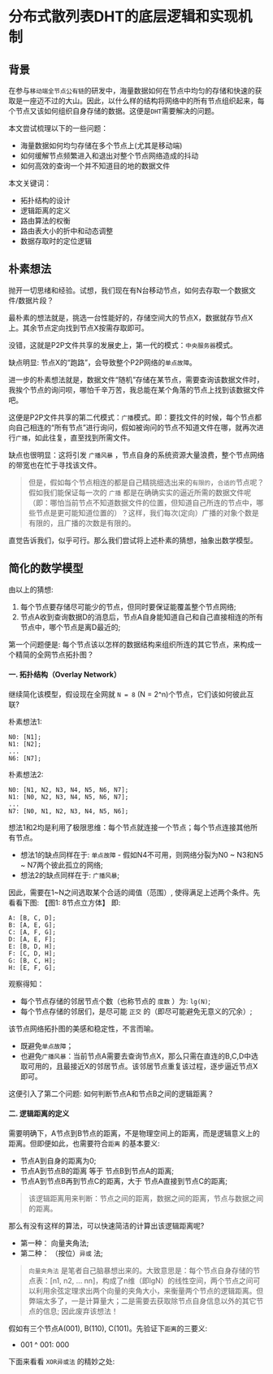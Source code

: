 # 分布式散列表DHT的底层逻辑和实现机制

## 背景
在参与`移动端全节点公有链`的研发中，海量数据如何在节点中均匀的存储和快速的获取是一座迈不过的大山。因此，以什么样的结构将网络中的所有节点组织起来，每个节点又该如何组织自身存储的数据。这便是`DHT`需要解决的问题。

本文尝试梳理以下的一些问题：
+ 海量数据如何均匀存储在多个节点上(尤其是移动端)
+ 如何缓解节点频繁进入和退出对整个节点网络造成的抖动
+ 如何高效的查询一个并不知道目的地的数据文件

本文关键词：
+ 拓扑结构的设计
+ 逻辑距离的定义
+ 路由算法的权衡
+ 路由表大小的折中和动态调整
+ 数据存取时的定位逻辑


## 朴素想法

抛开一切思绪和经验。试想，我们现在有N台移动节点，如何去存取一个数据文件/数据片段？

最朴素的想法就是，挑选一台性能好的，存储空间大的节点X，数据就存节点X上。其余节点定向找到节点X按需存取即可。

没错，这就是P2P文件共享的发展史上，第一代的模式：`中央服务器`模式。

缺点明显: 节点X的“跑路”，会导致整个P2P网络的`单点故障`。

进一步的朴素想法就是，数据文件“随机”存储在某节点，需要查询该数据文件时，我挨个节点的询问呗，哪怕千辛万苦，我总能在某个角落的节点上找到该数据文件吧。

这便是P2P文件共享的第二代模式：`广播`模式。即：要找文件的时候，每个节点都向自己相连的“所有节点”进行询问，假如被询问的节点不知道文件在哪，就再次进行`广播`，如此往复，直至找到所需文件。

缺点也很明显：这将引发 `广播风暴` ，节点自身的系统资源大量浪费，整个节点网络的带宽也在忙于寻找该文件。

> 但是，假如每个节点相连的都是自己精挑细选出来的`有限的`，`合适的`节点呢？假如我们能保证每一次的 `广播` 都是在确确实实的逼近所需的数据文件呢（即：哪怕当前节点不知道数据文件的位置，但知道自己所连的节点中，哪些节点是更可能知道位置的）？这样，我们每次(定向）广播的对象个数是有限的，且广播的次数是有限的。

直觉告诉我们，似乎可行。那么我们尝试将上述朴素的猜想，抽象出数学模型。

## 简化的数学模型

由以上的猜想: 
1. 每个节点要存储尽可能少的节点，但同时要保证能覆盖整个节点网络;
2. 节点A收到查询数据D的消息后，节点A自身能知道自己和自己直接相连的所有节点中，哪个节点是离D最近的;

第一个问题便是: 每个节点该以怎样的数据结构来组织所连的其它节点，来构成一个精简的全网节点拓扑图？

#### 一. 拓扑结构（Overlay Network）
继续简化该模型，假设现在全网就 `N = 8` (N = 2^n)个节点，它们该如何彼此互联?

朴素想法1:
```
N0: [N1];
N1: [N2];
...
N6: [N7];
```

朴素想法2:
```
N0: [N1, N2, N3, N4, N5, N6, N7];
N1: [N0, N2, N3, N4, N5, N6, N7];
...
N7: [N0, N1, N2, N3, N4, N5, N6];
```

想法1和2均是利用了极限思维：每个节点就连接一个节点；每个节点连接其他所有节点。

+ 想法1的缺点同样在于: `单点故障` - 假如N4不可用，则网络分裂为N0 ~ N3和N5 ~ N7两个彼此孤立的网络;
+ 想法2的缺点同样在于: `广播风暴`;


因此，需要在1~N之间选取某个合适的阈值（范围）, 使得满足上述两个条件。先看看下图:
【图1: 8节点立方体】
即:
```
A: [B, C, D];
B: [A, E, G];
C: [A, F, G];
D: [A, E, F];
E: [B, D, H];
F: [C, D, H];
G: [B, C, H];
H: [E, F, G];
```
观察得知：
+ 每个节点存储的邻居节点个数（也称节点的 `度数` ）为: `lg(N)`;
+ 每个节点存储的邻居们，是尽可能 `正交` 的（即尽可能避免无意义的冗余）;

该节点网络拓扑图的美感和稳定性，不言而喻。
+ 既避免`单点故障`；
+ 也避免`广播风暴`：当前节点A需要去查询节点X，那么只需在直连的B,C,D中选取可用的，且最接近X的邻居节点。该邻居节点重复该过程，逐步逼近节点X即可。

这便引入了第二个问题: 如何判断节点A和节点B之间的逻辑距离？

#### 二. 逻辑距离的定义
需要明确下，A节点到B节点的距离，不是物理空间上的距离，而是逻辑意义上的距离。但即便如此，也需要符合`距离` 的基本要义:
+ 节点A到自身的距离为0;
+ 节点A到节点B的距离 等于 节点B到节点A的距离;
+ 节点A到节点B再到节点C的距离，大于 节点A直接到节点C的距离;

> 该逻辑距离用来判断：节点之间的距离，数据之间的距离，节点与数据之间的距离。

那么有没有这样的算法，可以快速简洁的计算出该逻辑距离呢?
+ 第一种： 向量夹角法;
+ 第二种： （按位）`异或` 法;

> `向量夹角法` 是笔者自己脑暴想出来的。大致意思是：每个节点自身存储的节点表：[n1, n2, ... nn]，构成了n维（即lgN）的线性空间，两个节点之间可以利用余弦定理求出两个向量的夹角大小，来衡量两个节点的逻辑距离。但弊端太多了，一是计算量大；二是需要去获取除节点自身信息以外的其它节点的信息; 因此废弃该想法！

假如有三个节点A(001), B(110), C(101)。先验证下`距离`的三要义:
+ 001 ^ 001: 000

下面来看看 `XOR异或法` 的精妙之处:

